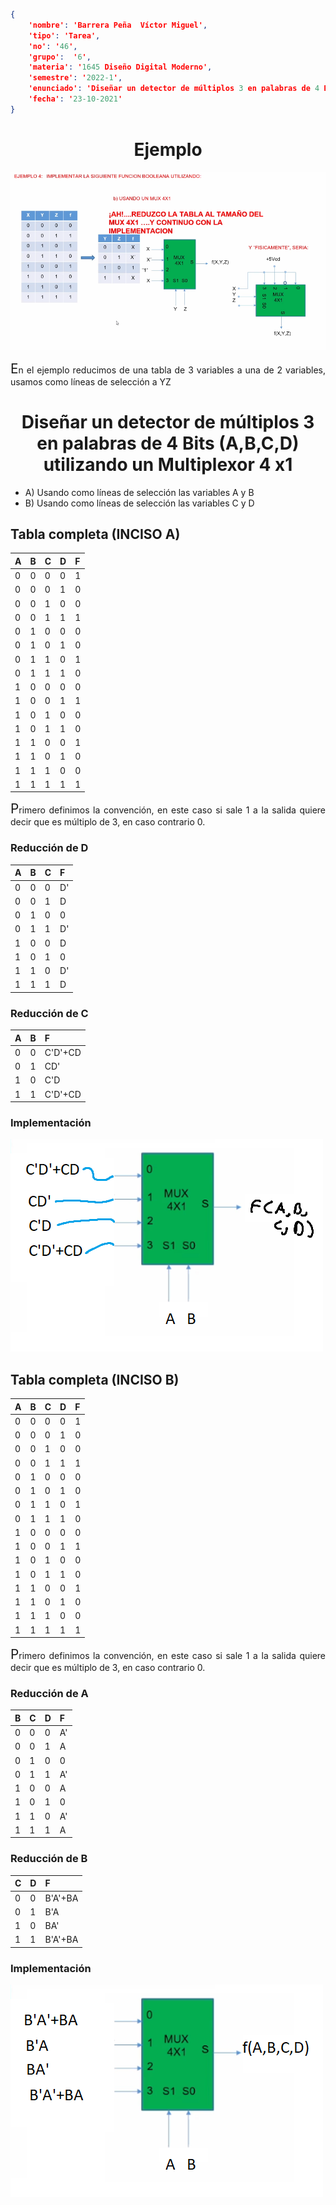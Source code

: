 ```json
{
    'nombre': 'Barrera Peña  Víctor Miguel',
    'tipo': 'Tarea',
    'no': '46',
    'grupo':  '6',
    'materia': '1645 Diseño Digital Moderno',
    'semestre': '2022-1',
    'enunciado': 'Diseñar un detector de múltiplos 3 en palabras de 4 Bits (A,B,C,D) utilizando  un Multiplexor 4 x1' ,
    'fecha': '23-10-2021'
}
```

<style>
    body{
  text-align: justify;
}
    h1{
        font-weight: bold;
        text-align:center;
    }
    p::first-letter{
  font-size: 1.3rem;
}
 a{
  text-decoration: none;
}
</style>
#  Ejemplo

![image-20220117163633872](img/image-20220117163633872.png)

En el ejemplo reducimos de una tabla de 3 variables a una de 2 variables, usamos como líneas de selección a YZ

# Diseñar un detector de múltiplos 3 en palabras de 4 Bits (A,B,C,D) utilizando  un Multiplexor 4 x1

- A) Usando como líneas de selección las variables A y B
- B) Usando como líneas de selección las variables C y D

## Tabla completa (INCISO A)

| A    | B    | C    | D    | F    |
| ---- | ---- | ---- | ---- | ---- |
| 0    | 0    | 0    | 0    | 1    |
| 0    | 0    | 0    | 1    | 0    |
| 0    | 0    | 1    | 0    | 0    |
| 0    | 0    | 1    | 1    | 1    |
| 0    | 1    | 0    | 0    | 0    |
| 0    | 1    | 0    | 1    | 0    |
| 0    | 1    | 1    | 0    | 1    |
| 0    | 1    | 1    | 1    | 0    |
| 1    | 0    | 0    | 0    | 0    |
| 1    | 0    | 0    | 1    | 1    |
| 1    | 0    | 1    | 0    | 0    |
| 1    | 0    | 1    | 1    | 0    |
| 1    | 1    | 0    | 0    | 1    |
| 1    | 1    | 0    | 1    | 0    |
| 1    | 1    | 1    | 0    | 0    |
| 1    | 1    | 1    | 1    | 1    |

Primero definimos la convención, en este caso si sale 1 a la salida quiere decir que es múltiplo de 3, en caso contrario 0.

### Reducción de D

| A    | B    | C    | F    |
| ---- | ---- | ---- | ---- |
| 0    | 0    | 0    | D'   |
| 0    | 0    | 1    | D    |
| 0    | 1    | 0    | 0    |
| 0    | 1    | 1    | D'   |
| 1    | 0    | 0    | D    |
| 1    | 0    | 1    | 0    |
| 1    | 1    | 0    | D'   |
| 1    | 1    | 1    | D    |

### Reducción de C

| A    | B    | F       |
| ---- | ---- | ------- |
| 0    | 0    | C'D'+CD |
| 0    | 1    | CD'     |
| 1    | 0    | C'D     |
| 1    | 1    | C'D'+CD |

### Implementación

![solucion1](img/solucion1.png)

## Tabla completa (INCISO B)

| A    | B    | C    | D    | F    |
| ---- | ---- | ---- | ---- | ---- |
| 0    | 0    | 0    | 0    | 1    |
| 0    | 0    | 0    | 1    | 0    |
| 0    | 0    | 1    | 0    | 0    |
| 0    | 0    | 1    | 1    | 1    |
| 0    | 1    | 0    | 0    | 0    |
| 0    | 1    | 0    | 1    | 0    |
| 0    | 1    | 1    | 0    | 1    |
| 0    | 1    | 1    | 1    | 0    |
| 1    | 0    | 0    | 0    | 0    |
| 1    | 0    | 0    | 1    | 1    |
| 1    | 0    | 1    | 0    | 0    |
| 1    | 0    | 1    | 1    | 0    |
| 1    | 1    | 0    | 0    | 1    |
| 1    | 1    | 0    | 1    | 0    |
| 1    | 1    | 1    | 0    | 0    |
| 1    | 1    | 1    | 1    | 1    |

Primero definimos la convención, en este caso si sale 1 a la salida quiere decir que es múltiplo de 3, en caso contrario 0.

### Reducción de A

| B    | C    | D    | F    |
| ---- | ---- | ---- | ---- |
| 0    | 0    | 0    | A'   |
| 0    | 0    | 1    | A    |
| 0    | 1    | 0    | 0    |
| 0    | 1    | 1    | A'   |
| 1    | 0    | 0    | A    |
| 1    | 0    | 1    | 0    |
| 1    | 1    | 0    | A'   |
| 1    | 1    | 1    | A    |

### Reducción de B

| C    | D    | F       |
| ---- | ---- | ------- |
| 0    | 0    | B'A'+BA |
| 0    | 1    | B'A     |
| 1    | 0    | BA'     |
| 1    | 1    | B'A'+BA |



### Implementación

![solucion2](img/solucion2.png)

